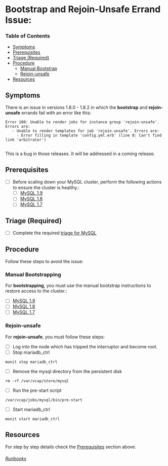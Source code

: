 # Bootstrap and Rejoin-Unsafe Errand Issue:

<!-- @TODO https://www.pivotaltracker.com/n/projects/1968443/stories/141294911 -->

### Table of Contents
- [Symptoms](#symptoms)
- [Prerequisites](#prerequisites)
- [Triage (Required)](#triage-required)
- [Procedure](#procedure)
  - [Manual Bootstrap](#manual-bootstrapping)
  - [Rejoin-unsafe](#rejoin-unsafe)
- [Resources](#resources)

## Symptoms
There is an issue in versions 1.8.0 - 1.8.2 in which the **bootstrap** and **rejoin-unsafe** errands fail with an error like this:
```
Error 100: Unable to render jobs for instance group 'rejoin-unsafe'. Errors are:
   - Unable to render templates for job 'rejoin-unsafe'. Errors are:
     - Error filling in template 'config.yml.erb' (line 8: Can't find link 'arbitrator')
     
```
This is a bug in those releases. It will be addressed in a coming release.

## Prerequisites
- [ ] Before scaling down your MySQL cluster, perform the following actions to ensure the cluster is healthy.:
  - [ ] [MySQL 1.9](http://docs.pivotal.io/p-mysql/1-9/mysql-diag.html#healthy) 
  - [ ] [MySQL 1.8](http://docs.pivotal.io/p-mysql/1-8/scaling-down.html#check-health)
  - [ ] [MySQL 1.7](http://docs.pivotal.io/p-mysql/1-7/scaling-down.html#check-health)
  
## Triage (Required)

 - [ ] Complete the required [triage for MySQL](https://github.com/pivotal-gss/pcf-guide/tree/master/playbooks/MySQL#triage)

## Procedure
 Follow these steps to avoid the issue:

### Manual Bootstrapping
For **bootstrapping**, you must use the manual bootstrap instructions to restore access to the cluster.:
  - [ ] [MySQL 1.9](http://docs.pivotal.io/p-mysql/1-9/bootstrapping.html#manual-bootstrap)
  - [ ] [MySQL 1.8](http://docs.pivotal.io/p-mysql/1-8/bootstrapping.html#manual-bootstrap)
  - [ ] [MySQL 1.7](http://docs.pivotal.io/p-mysql/1-7/bootstrapping.html#manual-bootstrap)

### Rejoin-unsafe
For **rejoin-unsafe**, you must follow these steps:
- [ ] Log into the node which has tripped the interruptor and become root.
- [ ] Stop mariadb_ctrl 
```
monit stop mariadb_ctrl
```
- [ ] Remove the mysql directory from the persistent disk
```
rm -rf /var/vcap/store/mysql
```
- [ ] Run the pre-start script
```
/var/vcap/jobs/mysql/bin/pre-start
```
- [ ] Start mariadb_ctrl
```
monit start mariadb_ctrl
```


 

## Resources
For step by step details check the [Prerequisites](#prerequisites) section above.

















###### [Runbooks](../Runbook.md)

